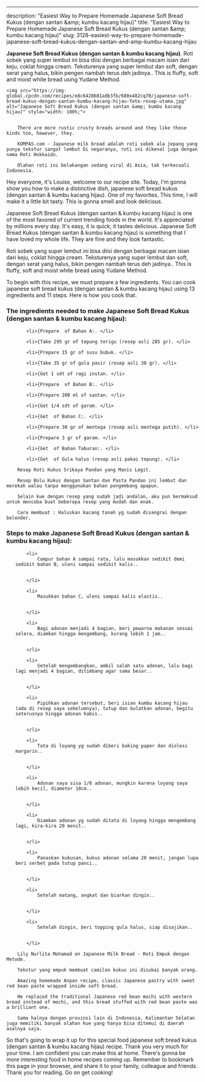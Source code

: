 ---
description: "Easiest Way to Prepare Homemade Japanese Soft Bread Kukus (dengan santan &amp;amp; kumbu kacang hijau)"
title: "Easiest Way to Prepare Homemade Japanese Soft Bread Kukus (dengan santan &amp;amp; kumbu kacang hijau)"
slug: 3128-easiest-way-to-prepare-homemade-japanese-soft-bread-kukus-dengan-santan-and-amp-kumbu-kacang-hijau

<p>
	<strong>Japanese Soft Bread Kukus (dengan santan &amp; kumbu kacang hijau)</strong>. 
	Roti sobek yang super lembut ini bisa diisi dengan berbagai macam isian dari keju, coklat hingga cream. Teksturenya yang super lembut dan soft, dengan serat yang halus, bikin pengen nambah terus deh jadinya.. This is fluffy, soft and moist white bread using Yudane Method.
</p>
<p>
	
	<img src="https://img-global.cpcdn.com/recipes/e8c6428681adb3fb/680x482cq70/japanese-soft-bread-kukus-dengan-santan-kumbu-kacang-hijau-foto-resep-utama.jpg" alt="Japanese Soft Bread Kukus (dengan santan &amp; kumbu kacang hijau)" style="width: 100%;">
	
	
		There are more rustic crusty breads around and they like those kinds too, however, they.
	
		KOMPAS.com - Japanese milk bread adalah roti sobek ala jepang yang punya tekstur sangat lembut Di negaranya, roti ini dikenal juga dengan nama Roti Hokkaido.
	
		Olahan roti ini belakangan sedang viral di Asia, tak terkecuali Indonesia.
	
</p>
<p>
	Hey everyone, it's Louise, welcome to our recipe site. Today, I'm gonna show you how to make a distinctive dish, japanese soft bread kukus (dengan santan &amp; kumbu kacang hijau). One of my favorites. This time, I will make it a little bit tasty. This is gonna smell and look delicious.
</p>
	
<p>
	Japanese Soft Bread Kukus (dengan santan &amp; kumbu kacang hijau) is one of the most favored of current trending foods in the world. It's appreciated by millions every day. It's easy, it is quick, it tastes delicious. Japanese Soft Bread Kukus (dengan santan &amp; kumbu kacang hijau) is something that I have loved my whole life. They are fine and they look fantastic.
</p>
<p>
	Roti sobek yang super lembut ini bisa diisi dengan berbagai macam isian dari keju, coklat hingga cream. Teksturenya yang super lembut dan soft, dengan serat yang halus, bikin pengen nambah terus deh jadinya.. This is fluffy, soft and moist white bread using Yudane Method.
</p>

<p>
To begin with this recipe, we must prepare a few ingredients. You can cook japanese soft bread kukus (dengan santan &amp; kumbu kacang hijau) using 13 ingredients and 11 steps. Here is how you cook that.
</p>

<h3>The ingredients needed to make Japanese Soft Bread Kukus (dengan santan &amp; kumbu kacang hijau):</h3>

<ol>
	
		<li>{Prepare  of Bahan A:. </li>
	
		<li>{Take 295 gr of tepung terigu (resep asli 285 gr). </li>
	
		<li>{Prepare 15 gr of susu bubuk. </li>
	
		<li>{Take 35 gr of gula pasir (resep asli 30 gr). </li>
	
		<li>{Get 1 sdt of ragi instan. </li>
	
		<li>{Prepare  of Bahan B:. </li>
	
		<li>{Prepare 200 ml of santan. </li>
	
		<li>{Get 1/4 sdt of garam. </li>
	
		<li>{Get  of Bahan C:. </li>
	
		<li>{Prepare 30 gr of mentega (resep asli mentega putih). </li>
	
		<li>{Prepare 3 gr of garam. </li>
	
		<li>{Get  of Bahan Taburan:. </li>
	
		<li>{Get  of Gula halus (resep asli pakai tepung). </li>
	
</ol>
<p>
	
		Resep Roti Kukus Srikaya Pandan yang Manis Legit.
	
		Resep Bolu Kukus dengan Santan dan Pasta Pandan ini lembut dan merekah walau tanpa menggunakan bahan pengembang apapun.
	
		Selain kue dengan resep yang sudah jadi andalan, aku pun bermaksud untuk mencoba buat beberapa resep yang mudah dan enak.
	
		Cara membuat : Haluskan kacang tanah yg sudah disangrai dengan belender.
	
</p>

<h3>Steps to make Japanese Soft Bread Kukus (dengan santan &amp; kumbu kacang hijau):</h3>

<ol>
	
		<li>
			Campur bahan A sampai rata, lalu masukkan sedikit demi sedikit bahan B, uleni sampai sedikit kalis..
			
			
		</li>
	
		<li>
			Masukkan bahan C, uleni sampai kalis elastis..
			
			
		</li>
	
		<li>
			Bagi adonan menjadi 4 bagian, beri pewarna makanan sesuai selera, diamkan hingga mengembang, kurang lebih 1 jam..
			
			
		</li>
	
		<li>
			Setelah mengembangkan, ambil salah satu adonan, lalu bagi lagi menjadi 4 bagian, ditimbang agar sama besar..
			
			
		</li>
	
		<li>
			Pipihkan adonan tersebut, beri isian kumbu kacang hijau (ada di resep saya sebelumnya), tutup dan bulatkan adonan, begitu seterusnya hingga adonan habis..
			
			
		</li>
	
		<li>
			Tata di loyang yg sudah diberi baking paper dan diolesi margarin..
			
			
		</li>
	
		<li>
			Adonan saya sisa 1/8 adonan, mungkin karena loyang saya lebih kecil, diameter 18cm..
			
			
		</li>
	
		<li>
			Diamkan adonan yg sudah ditata di loyang hingga mengembang lagi, kira-kira 20 menit..
			
			
		</li>
	
		<li>
			Panaskan kukusan, kukus adonan selama 20 menit, jangan lupa beri serbet pada tutup panci..
			
			
		</li>
	
		<li>
			Setelah matang, angkat dan biarkan dingin..
			
			
		</li>
	
		<li>
			Setelah dingin, beri topping gula halus, siap disajikan..
			
			
		</li>
	
</ol>

<p>
	
		Lily Nurlita Mohamad on Japanese Milk Bread - Roti Empuk dengan Metode.
	
		Tekstur yang empuk membuat camilan kukus ini disukai banyak orang.
	
		Amazing homemade Anpan recipe, classic Japanese pastry with sweet red bean paste wrapped inside soft bread.
	
		He replaced the traditional Japanese red bean mochi with western bread instead of mochi, and this bread stuffed with red bean paste was a brilliant one.
	
		Sama halnya dengan provinsi lain di Indonesia, Kalimantan Selatan juga memiliki banyak olahan kue yang hanya bisa ditemui di daerah asalnya saja.
	
</p>

<p>
	So that's going to wrap it up for this special food japanese soft bread kukus (dengan santan &amp; kumbu kacang hijau) recipe. Thank you very much for your time. I am confident you can make this at home. There's gonna be more interesting food in home recipes coming up. Remember to bookmark this page in your browser, and share it to your family, colleague and friends. Thank you for reading. Go on get cooking!
</p>
